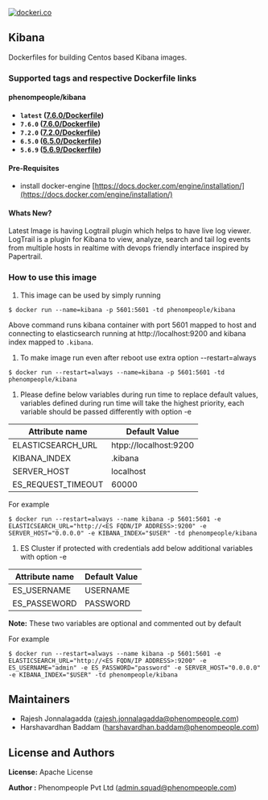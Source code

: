 [![dockeri.co](http://dockeri.co/image/phenompeople/kibana)](https://registry.hub.docker.com/phenompeople/kibana)

## Kibana 

Dockerfiles for building Centos based Kibana images. 

### Supported tags and respective Dockerfile links

#### phenompeople/kibana

* **`latest`		([7.6.0/Dockerfile](https://github.com/phenompeople/kibana/blob/master/7.6.0/Dockerfile))**
* **`7.6.0`  		([7.6.0/Dockerfile](https://github.com/phenompeople/kibana/blob/master/7.6.0/Dockerfile))**
* **`7.2.0`			([7.2.0/Dockerfile](https://github.com/phenompeople/kibana/blob/master/7.2.0/Dockerfile))**
* **`6.5.0` 		([6.5.0/Dockerfile](https://github.com/phenompeople/kibana/blob/master/6.5.0/Dockerfile))**
* **`5.6.9` 		([5.6.9/Dockerfile](https://github.com/phenompeople/kibana/blob/master/5.6.9/Dockerfile))**

#### Pre-Requisites

- install docker-engine [https://docs.docker.com/engine/installation/](https://docs.docker.com/engine/installation/)

#### Whats New?

Latest Image is having Logtrail plugin which helps to have live log viewer. LogTrail is a plugin for Kibana to view, analyze, search and tail log events from multiple hosts in realtime with devops friendly interface inspired by Papertrail. 

### How to use this image 

1.  This image can be used by simply running 

```$ docker run --name=kibana -p 5601:5601 -td phenompeople/kibana```

Above command runs kibana container with port 5601 mapped to host and connecting to elasticsearch running at http://localhost:9200 and kibana index mapped to `.kibana`. 

1. To make image run even after reboot use extra option --restart=always

```$ docker run --restart=always --name=kibana -p 5601:5601 -td phenompeople/kibana```

1. Please define below variables during run time to replace default values, variables defined during run time will take the highest priority, each variable should be passed differently with option -e 

|Attribute name        | Default Value            |
|----------------------|--------------------------|
|ELASTICSEARCH_URL     | htpp://localhost:9200    |
|KIBANA_INDEX          | .kibana                  |
|SERVER_HOST           | localhost                |
|ES_REQUEST_TIMEOUT	   | 60000					  |

For example

```$ docker run --restart=always --name kibana -p 5601:5601 -e ELASTICSEARCH_URL="http://<ES FQDN/IP ADDRESS>:9200" -e SERVER_HOST="0.0.0.0" -e KIBANA_INDEX="$USER" -td phenompeople/kibana```

1. ES Cluster if protected with credentials add below additional variables  with option -e 

|Attribute name       | Default Value    |
|---------------------|------------------|
|ES_USERNAME          | USERNAME         |
|ES_PASSEWORD         | PASSWORD         |

**Note:** These two variables are optional and commented out by default

For example

```$ docker run --restart=always --name kibana -p 5601:5601 -e ELASTICSEARCH_URL="http://<ES FQDN/IP ADDRESS>:9200" -e ES_USERNAME="admin" -e ES_PASSWORD="password" -e SERVER_HOST="0.0.0.0" -e KIBANA_INDEX="$USER" -td phenompeople/kibana```

## Maintainers

* Rajesh Jonnalagadda (<rajesh.jonnalagadda@phenompeople.com>)
* Harshavardhan Baddam (<harshavardhan.baddam@phenompeople.com>)

## License and Authors

**License:**	Apache License

**Author :** Phenompeople Pvt Ltd (<admin.squad@phenompeople.com>)
